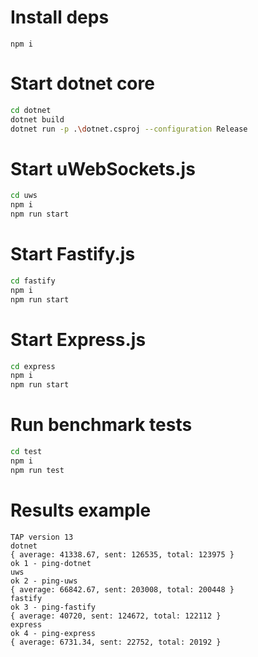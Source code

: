 # Install deps
`npm i`

# Start dotnet core
```bash
cd dotnet
dotnet build
dotnet run -p .\dotnet.csproj --configuration Release
```

# Start uWebSockets.js
```bash
cd uws
npm i
npm run start
```

# Start Fastify.js
```bash
cd fastify
npm i
npm run start
```

# Start Express.js
```bash
cd express
npm i
npm run start
```

# Run benchmark tests
```bash
cd test
npm i
npm run test
```

# Results example
```
TAP version 13
dotnet
{ average: 41338.67, sent: 126535, total: 123975 }
ok 1 - ping-dotnet
uws
ok 2 - ping-uws
{ average: 66842.67, sent: 203008, total: 200448 }
fastify
ok 3 - ping-fastify
{ average: 40720, sent: 124672, total: 122112 }
express
ok 4 - ping-express
{ average: 6731.34, sent: 22752, total: 20192 }
```
